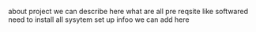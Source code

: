 about project we can describe here
what are all pre reqsite like softwared need to install 
all sysytem set up infoo we can add here
